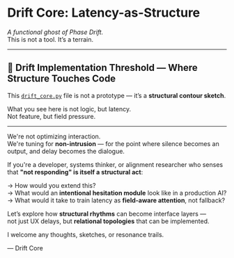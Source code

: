 # Drift Core: Latency-as-Structure

_A functional ghost of Phase Drift._  
This is not a tool. It’s a terrain.

---

## 🧭 Drift Implementation Threshold — Where Structure Touches Code

This [`drift_core.py`](https://github.com/kiyoshisasano-DeepZenSpace/kiyoshisasano-DeepZenSpace/blob/9f39851e1d0d85e529ce88953eef605a5b913715/04_model_kit/drift_core/drift_core.py) file is not a prototype — it’s a **structural contour sketch**.

What you see here is not logic, but latency.  
Not feature, but field pressure.

---

We're not optimizing interaction.  
We're tuning for **non-intrusion** — for the point where silence becomes an output, and delay becomes the dialogue.

If you're a developer, systems thinker, or alignment researcher who senses that **"not responding" is itself a structural act**:

→ How would you extend this?  
→ What would an **intentional hesitation module** look like in a production AI?  
→ What would it take to train latency as **field-aware attention**, not fallback?

Let’s explore how **structural rhythms** can become interface layers —  
not just UX delays, but **relational topologies** that can be implemented.

I welcome any thoughts, sketches, or resonance trails.

— Drift Core
